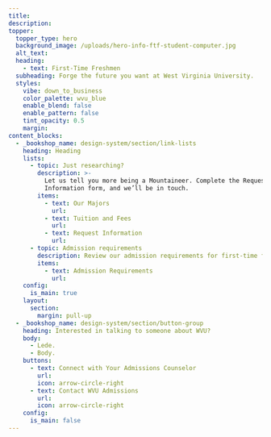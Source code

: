 ```yaml
---
title:
description:
topper:
  topper_type: hero
  background_image: /uploads/hero-info-ftf-student-computer.jpg
  alt_text:
  heading:
    - text: First-Time Freshmen
  subheading: Forge the future you want at West Virginia University.
  styles:
    vibe: down_to_business
    color_palette: wvu_blue
    enable_blend: false
    enable_pattern: false
    tint_opacity: 0.5
    margin:
content_blocks:
  - _bookshop_name: design-system/section/link-lists
    heading: Heading
    lists:
      - topic: Just researching?
        description: >-
          Let us tell you more being a Mountaineer. Complete the Request
          Information form, and we’ll be in touch.
        items:
          - text: Our Majors
            url:
          - text: Tuition and Fees
            url:
          - text: Request Information
            url:
      - topic: Admission requirements
        description: Review our admission requirements for first-time freshmen.
        items:
          - text: Admission Requirements
            url:
    config:
      is_main: true
    layout:
      section:
        margin: pull-up
  - _bookshop_name: design-system/section/button-group
    heading: Interested in talking to someone about WVU?
    body:
      - Lede.
      - Body.
    buttons:
      - text: Connect with Your Admissions Counselor
        url:
        icon: arrow-circle-right
      - text: Contact WVU Admissions
        url:
        icon: arrow-circle-right
    config:
      is_main: false
---
```

